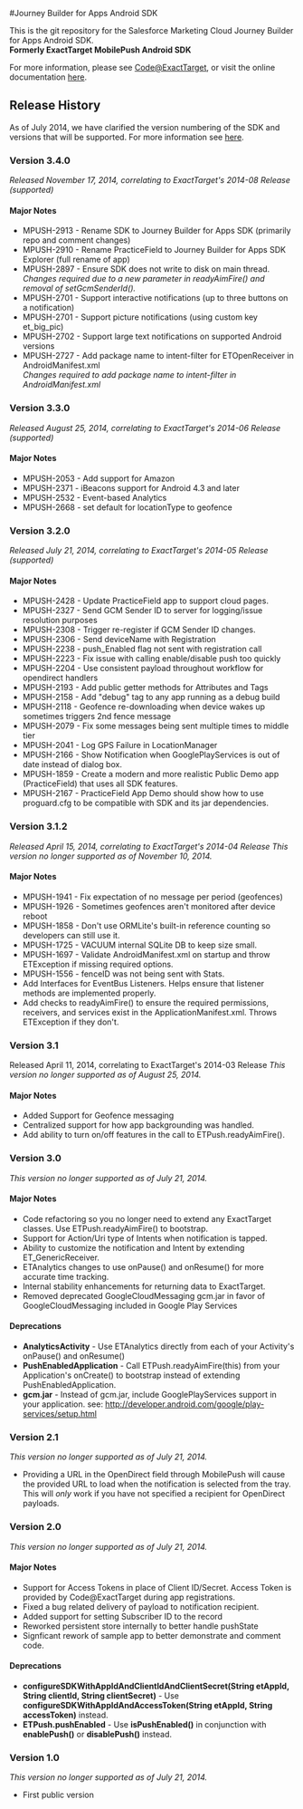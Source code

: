 #Journey Builder for Apps Android SDK

This is the git repository for the Salesforce Marketing Cloud Journey Builder for Apps Android SDK.<br>
<b>Formerly ExactTarget MobilePush Android SDK</b>

For more information, please see [Code@ExactTarget](http://code.exacttarget.com), or visit the online documentation [here](http://exacttarget.github.com/JB4A-SDK-Android).

## Release History
As of July 2014, we have clarified the version numbering of the SDK and versions that will be supported.  For more information see [here](https://code.exacttarget.com/apis-sdks/mobilepush-sdks/mobile-push-sdk.html).

### Version 3.4.0
_Released November 17, 2014, correlating to ExactTarget's 2014-08 Release_
_(supported)_

#### Major Notes
* MPUSH-2913 - Rename SDK to Journey Builder for Apps SDK (primarily repo and comment changes)
* MPUSH-2910 - Rename PracticeField to Journey Builder for Apps SDK Explorer (full rename of app)
* MPUSH-2897 - Ensure SDK does not write to disk on main thread.<br/>
_Changes required due to a new parameter in readyAimFire() and removal of setGcmSenderId()._
* MPUSH-2701 - Support interactive notifications (up to three buttons on a notification)
* MPUSH-2701 - Support picture notifications (using custom key et_big_pic)
* MPUSH-2702 - Support large text notifications on supported Android versions 
* MPUSH-2727 - Add package name to intent-filter for ETOpenReceiver in AndroidManifest.xml<br/>
_Changes required to add package name to intent-filter in AndroidManifest.xml_

### Version 3.3.0
_Released August 25, 2014, correlating to ExactTarget's 2014-06 Release_
_(supported)_

#### Major Notes
* MPUSH-2053 - Add support for Amazon
* MPUSH-2371 - iBeacons support for Android 4.3 and later
* MPUSH-2532 - Event-based Analytics
* MPUSH-2668 - set default for locationType to geofence

### Version 3.2.0
_Released July 21, 2014, correlating to ExactTarget's 2014-05 Release_
_(supported)_

#### Major Notes
* MPUSH-2428 - Update PracticeField app to support cloud pages.
* MPUSH-2327 - Send GCM Sender ID to server for logging/issue resolution purposes
* MPUSH-2308 - Trigger re-register if GCM Sender ID changes.
* MPUSH-2306 - Send deviceName with Registration
* MPUSH-2238 - push_Enabled flag not sent with registration call
* MPUSH-2223 - Fix issue with calling enable/disable push too quickly
* MPUSH-2204 - Use consistent payload throughout workflow for opendirect handlers
* MPUSH-2193 - Add public getter methods for Attributes and Tags
* MPUSH-2158 - Add "debug" tag to any app running as a debug build
* MPUSH-2118 - Geofence re-downloading when device wakes up sometimes triggers 2nd fence message
* MPUSH-2079 - Fix some messages being sent multiple times to middle tier
* MPUSH-2041 - Log GPS Failure in LocationManager
* MPUSH-2166 - Show Notification when GooglePlayServices is out of date instead of dialog box.
* MPUSH-1859 - Create a modern and more realistic Public Demo app (PracticeField) that uses all SDK features. 
* MPUSH-2167 - PracticeField App Demo should show how to use proguard.cfg to be compatible with SDK and its jar dependencies.

### Version 3.1.2
_Released April 15, 2014, correlating to ExactTarget's 2014-04 Release_
<span class="alert">_This version no longer supported as of November 10, 2014._</span>

#### Major Notes
* MPUSH-1941 - Fix expectation of no message per period (geofences)
* MPUSH-1926 - Sometimes geofences aren't monitored after device reboot
* MPUSH-1858 - Don't use ORMLite's built-in reference counting so developers can still use it.
* MPUSH-1725 - VACUUM internal SQLite DB to keep size small.
* MPUSH-1697 - Validate AndroidManifest.xml on startup and throw ETException if missing required options.
* MPUSH-1556 - fenceID was not being sent with Stats.
* Add Interfaces for EventBus Listeners. Helps ensure that listener methods are implemented properly.
* Add checks to readyAimFire() to ensure the required permissions, receivers, and services exist in the ApplicationManifest.xml. Throws ETException if they don't.

### Version 3.1
Released April 11, 2014, correlating to ExactTarget's 2014-03 Release
<span class="alert">_This version no longer supported as of August 25, 2014._</span>

#### Major Notes
* Added Support for Geofence messaging
* Centralized support for how app backgrounding was handled.
* Add ability to turn on/off features in the call to ETPush.readyAimFire().

### Version 3.0
<span class="alert">_This version no longer supported as of July 21, 2014._</span>

#### Major Notes
* Code refactoring so you no longer need to extend any ExactTarget classes. Use ETPush.readyAimFire() to bootstrap.
* Support for Action/Uri type of Intents when notification is tapped.
* Ability to customize the notification and Intent by extending ET_GenericReceiver.
* ETAnalytics changes to use onPause() and onResume() for more accurate time tracking.
* Internal stability enhancements for returning data to ExactTarget.
* Removed deprecated GoogleCloudMessaging gcm.jar in favor of GoogleCloudMessaging included in Google Play Services

#### Deprecations
* **AnalyticsActivity** - Use ETAnalytics directly from each of your Activity's onPause() and onResume()
* **PushEnabledApplication** - Call ETPush.readyAimFire(this) from your Application's onCreate() to bootstrap instead of extending PushEnabledApplication.
* **gcm.jar** - Instead of gcm.jar, include GooglePlayServices support in your application. see: http://developer.android.com/google/play-services/setup.html

### Version 2.1
<span class="alert">_This version no longer supported as of July 21, 2014._</span>
* Providing a URL in the OpenDirect field through MobilePush will cause the provided URL to load when the notification is selected from the tray. This will *only* work if you have not specified a recipient for OpenDirect payloads. 

### Version 2.0
<span class="alert">_This version no longer supported as of July 21, 2014._</span>

#### Major Notes
* Support for Access Tokens in place of Client ID/Secret. Access Token is provided by Code@ExactTarget during app registrations. 
* Fixed a bug related delivery of payload to notification recipient.
* Added support for setting Subscriber ID to the record
* Reworked persistent store internally to better handle pushState
* Signficant rework of sample app to better demonstrate and comment code.

#### Deprecations
* **configureSDKWithAppIdAndClientIdAndClientSecret(String etAppId, String clientId, String clientSecret)** - Use **configureSDKWithAppIdAndAccessToken(String etAppId, String accessToken)** instead.
* **ETPush.pushEnabled** - Use **isPushEnabled()** in conjunction with **enablePush()** or **disablePush()** instead.

### Version 1.0
<span class="alert">_This version no longer supported as of July 21, 2014._</span>
* First public version
